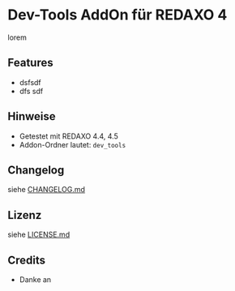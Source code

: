 Dev-Tools AddOn für REDAXO 4
===================================

lorem


Features
--------

* dsfsdf
* dfs sdf

Hinweise
--------

* Getestet mit REDAXO 4.4, 4.5
* Addon-Ordner lautet: `dev_tools`

Changelog
---------

siehe [CHANGELOG.md](CHANGELOG.md)

Lizenz
------

siehe [LICENSE.md](LICENSE.md)

Credits
-------

* Danke an 

